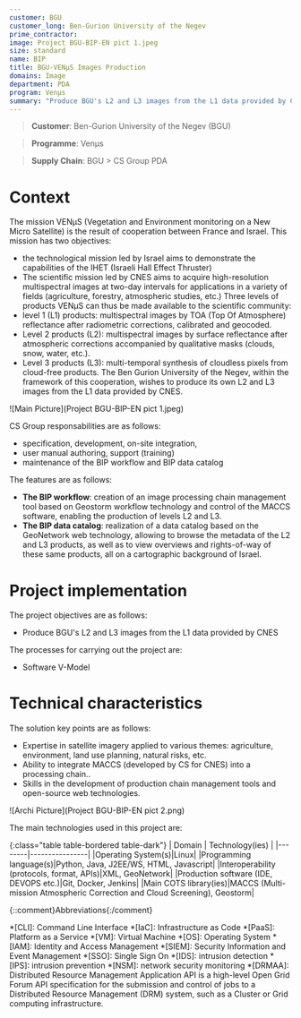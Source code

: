 ```yaml
---
customer: BGU
customer_long: Ben-Gurion University of the Negev
prime_contractor: 
image: Project BGU-BIP-EN pict 1.jpeg
size: standard
name: BIP
title: BGU-VENµS Images Production
domains: Image
department: PDA
program: Venμs
summary: "Produce BGU's L2 and L3 images from the L1 data provided by CNES"
---
```


> __Customer__\: Ben-Gurion University of the Negev (BGU)

> __Programme__\: Venμs

> __Supply Chain__\: BGU >  CS Group PDA


# Context

The mission VENµS (Vegetation and Environment monitoring on a New Micro Satellite) is the result of cooperation between France and Israel. 
This mission has two objectives:
* the technological mission led by Israel aims to demonstrate the capabilities of the IHET (Israeli Hall Effect Thruster)
* The scientific mission led by CNES aims to acquire high-resolution multispectral images at two-day intervals for applications in a variety of fields (agriculture, forestry, atmospheric studies, etc.) 
Three levels of products VENµS can thus be made available to the scientific community:
* level 1 (L1) products: multispectral images by TOA (Top Of Atmosphere) reflectance after radiometric corrections, calibrated and geocoded.
* Level 2 products (L2): multispectral images by surface reflectance after atmospheric corrections accompanied by qualitative masks (clouds, snow, water, etc.).
* Level 3 products (L3): multi-temporal synthesis of cloudless pixels from cloud-free products.
The Ben Gurion University of the Negev, within the framework of this cooperation, wishes to produce its own L2 and L3 images from the L1 data provided by CNES.

![Main Picture](Project BGU-BIP-EN pict 1.jpeg)

CS Group responsabilities are as follows:
* specification, development, on-site integration, 
* user manual authoring, support (training) 
* maintenance of the BIP workflow and BIP data catalog


The features are as follows:
* __The BIP workflow__: creation of an image processing chain management tool based on Geostorm workflow technology and control of the MACCS software, enabling the production of levels L2 and L3.
* __The BIP data catalog__: realization of a data catalog based on the GeoNetwork web technology, allowing to browse the metadata of the L2 and L3 products, as well as to view overviews and rights-of-way of these same products, all on a cartographic background of Israel.

# Project implementation

The project objectives are as follows:
* Produce BGU's L2 and L3 images from the L1 data provided by CNES

The processes for carrying out the project are:
* Software V-Model

# Technical characteristics

The solution key points are as follows:
* Expertise in satellite imagery applied to various themes: agriculture, environment, land use planning, natural risks, etc.
* Ability to integrate MACCS (developed by CS for CNES) into a processing chain..
* Skills in the development of production chain management tools and open-source web technologies.

![Archi Picture](Project BGU-BIP-EN pict 2.png)

The main technologies used in this project are:

{:class="table table-bordered table-dark"}
| Domain | Technology(ies) |
|--------|----------------|
|Operating System(s)|Linux|
|Programming language(s)|Python, Java, J2EE/WS, HTML, Javascript|
|Interoperability (protocols, format, APIs)|XML, GeoNetwork|
|Production software (IDE, DEVOPS etc.)|Git, Docker, Jenkins|
|Main COTS library(ies)|MACCS (Multi-mission Atmospheric Correction and Cloud Screening), Geostorm|



{::comment}Abbreviations{:/comment}

*[CLI]: Command Line Interface
*[IaC]: Infrastructure as Code
*[PaaS]: Platform as a Service
*[VM]: Virtual Machine
*[OS]: Operating System
*[IAM]: Identity and Access Management
*[SIEM]: Security Information and Event Management
*[SSO]: Single Sign On
*[IDS]: intrusion detection
*[IPS]: intrusion prevention
*[NSM]: network security monitoring
*[DRMAA]: Distributed Resource Management Application API is a high-level Open Grid Forum API specification for the submission and control of jobs to a Distributed Resource Management (DRM) system, such as a Cluster or Grid computing infrastructure.
